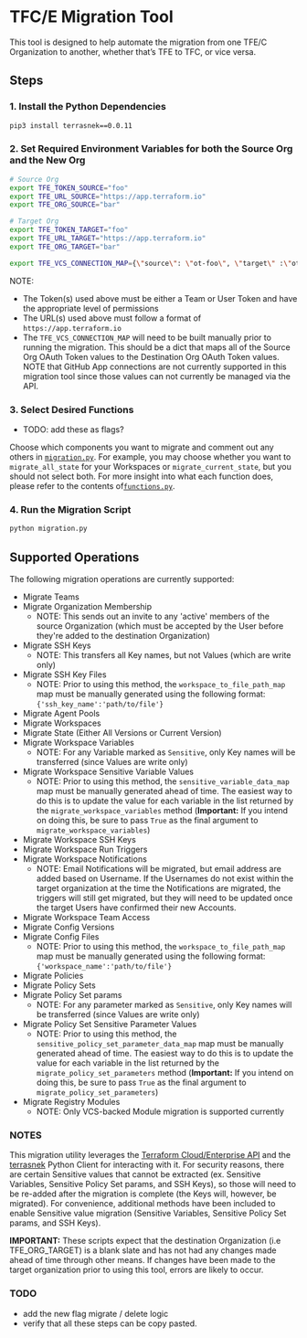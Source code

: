 # TFC/E Migration Tool

This tool is designed to help automate the migration from one TFE/C Organization to another, whether that’s TFE to TFC, or vice versa.

## Steps

### 1. Install the Python Dependencies

```bash
pip3 install terrasnek==0.0.11
```

### 2. Set Required Environment Variables for both the Source Org and the New Org

```bash
# Source Org
export TFE_TOKEN_SOURCE="foo"
export TFE_URL_SOURCE="https://app.terraform.io"
export TFE_ORG_SOURCE="bar"

# Target Org
export TFE_TOKEN_TARGET="foo"
export TFE_URL_TARGET="https://app.terraform.io"
export TFE_ORG_TARGET="bar"

export TFE_VCS_CONNECTION_MAP={\"source\": \"ot-foo\", \"target\" :\"ot-bar\"}
```

NOTE:

* The Token(s) used above must be either a Team or User Token and have the appropriate level of permissions
* The URL(s) used above must follow a format of `https://app.terraform.io`
* The `TFE_VCS_CONNECTION_MAP` will need to be built manually prior to running the migration.  This should be a dict that maps all of the Source Org OAuth Token values to the Destination Org OAuth Token values.  NOTE that GitHub App connections are not currently supported in this migration tool since those values can not currently be managed via the API.

### 3. Select Desired Functions

- TODO: add these as flags?

Choose which components you want to migrate and comment out any others in [`migration.py`](migration.py).  For example, you may choose whether you want to `migrate_all_state` for your Workspaces or `migrate_current_state`, but you should not select both.  For more insight into what each function does, please refer to the contents of[`functions.py`](functions.py).

### 4. Run the Migration Script

```bash
python migration.py
```

## Supported Operations

The following migration operations are currently supported:

* Migrate Teams
* Migrate Organization Membership
   * NOTE: This sends out an invite to any 'active' members of the source Organization (which must be accepted by the User before they're added to the destination Organization)
* Migrate SSH Keys
    * NOTE: This transfers all Key names, but not Values (which are write only)
* Migrate SSH Key Files
   * NOTE: Prior to using this method, the `workspace_to_file_path_map` map must be manually generated using the following format: `{'ssh_key_name':'path/to/file'}`
* Migrate Agent Pools
* Migrate Workspaces
* Migrate State (Either All Versions or Current Version)
* Migrate Workspace Variables
    * NOTE: For any Variable marked as `Sensitive`, only Key names will be transferred (since Values are write only)
* Migrate Workspace Sensitive Variable Values
   * NOTE: Prior to using this method, the `sensitive_variable_data_map` map must be manually generated ahead of time. The easiest way to do this is to update the value for each variable in the list returned by the `migrate_workspace_variables` method (**Important:** If you intend on doing this, be sure to pass `True` as the final argument to `migrate_workspace_variables`)
* Migrate Workspace SSH Keys
* Migrate Workspace Run Triggers
* Migrate Workspace Notifications
  * NOTE: Email Notifications will be migrated, but email address are added based on Username.  If the Usernames do not exist within the target organization at the time the Notifications are migrated, the triggers will still get migrated, but they will need to be updated once the target Users have confirmed their new Accounts.
* Migrate Workspace Team Access
* Migrate Config Versions
* Migrate Config Files
   * NOTE: Prior to using this method, the `workspace_to_file_path_map` map must be manually generated using the following format: `{'workspace_name':'path/to/file'}`
* Migrate Policies
* Migrate Policy Sets
* Migrate Policy Set params
   * NOTE: For any parameter marked as `Sensitive`, only Key names will be transferred (since Values are write only)
* Migrate Policy Set Sensitive Parameter Values
   * NOTE: Prior to using this method, the `sensitive_policy_set_parameter_data_map` map must be manually generated ahead of time. The easiest way to do this is to update the value for each variable in the list returned by the `migrate_policy_set_parameters` method (**Important:** If you intend on doing this, be sure to pass `True` as the final argument to `migrate_policy_set_parameters`)
* Migrate Registry Modules
    * NOTE: Only VCS-backed Module migration is supported currently


### NOTES

This migration utility leverages the [Terraform Cloud/Enterprise API](https://www.terraform.io/docs/cloud/api/index.html) and the [terrasnek](https://github.com/dahlke/terrasnek) Python Client for interacting with it.  For security reasons, there are certain Sensitive values that cannot be extracted (ex. Sensitive Variables, Sensitive Policy Set params, and SSH Keys), so those will need to be re-added after the migration is complete (the Keys will, however, be migrated).  For convenience, additional methods have been included to enable Sensitive value migration (Sensitive Variables, Sensitive Policy Set params, and SSH Keys).

**IMPORTANT:** These scripts expect that the destination Organization (i.e TFE_ORG_TARGET) is a blank slate and has not had any changes made ahead of time through other means.  If changes have been made to the target organization prior to using this tool, errors are likely to occur.

### TODO

- add the new flag migrate / delete logic
- verify that all these steps can be copy pasted.
